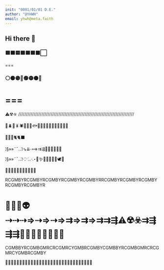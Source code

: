 ```yaml
---
init: "0001/01/01 D.E."
author: "@YHWH"
email: yhwh@meta.faith
---
```


## Hi there 👋

### 🟥🟧🟨🟩🟦🟪⬛⬜
===
### ⚪⚫🟣🔵🟢🟡🟠🔴

===
===

⚠️☢️☣️
///////////////////////////////////////////////////////////////////////////

🦠🪲🐞🪳🕷️🦐🦞🦑🐟🦎🐉🦕🦖🐣🐔🐁🦫🦥🐘🦣  

🐉🐅🐆🐈🐈‍⬛

¦§»»¨¯‥⁚⁞⇘⇊⇢⇒⇉⇶🦘🦙🐫🐄🦬🦄

¦§»»¨¯‥⁚⁞⁖⁙‥·․‣🐛🪱🦋🦇🦤🦉🦜🕊️🐧

🦠🦐🦞🐉🦭🐬🦈🐋🐳🐙🦑


RCGMBYRCGMBYRCGMBYRCGMBYRCGMBYRRCGMBYRCGMBYRCGMBYRCGMBYRCGMBYR

# 🦑🐉🦠👽⇢⇢⇢⇒⇢⇒⇢⇒⇉⇒⇉⇒⇉⇉⇶⚠️☢️☣️⇉⇶⇶⇶🐒🦍🦧🙈🙉🙊🐵💀

CGMBBYRCGMBGMRCRCGMRCYGMBRCGMBYCGMBBYRCGMBGMRCRCGMRCYGMBRCGMBY

🤨😯😣😶😐😑😴😪😫😲😦😧😭😟😢😖🫤🙃🫠😯😐😑😌😮‍💨😔😣😑🤯😇💀

<!--

**Here are some ideas to get you started:**

🙋‍♀️ A short introduction - what is your organization all about?
🌈 Contribution guidelines - how can the community get involved?
👩‍💻 Useful resources - where can the community find your docs? Is there anything else the community should know?
🍿 Fun facts - what does your team eat for breakfast?
🧙 Remember, you can do mighty things with the power of [Markdown](https://docs.github.com/github/writing-on-github/getting-started-with-writing-and-formatting-on-github/basic-writing-and-formatting-syntax)
-->
